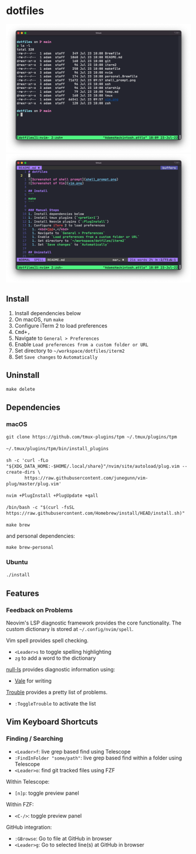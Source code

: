 # dotfiles

![Screenshot of shell](shell.png)
![Screenshot of Vim](vim.png)

## Install
1. Install dependencies below
1. On macOS, run `make`
1. Configure iTerm 2 to load preferences
  1. <kbd>Cmd+,</kbd>
  1. Navigate to `General > Preferences`
  1. Enable `Load preferences from a custom folder or URL`
  1. Set directory to `~/workspace/dotfiles/iterm2`
  1. Set `Save changes` to `Automatically`

## Uninstall
```
make delete
```

## Dependencies

### macOS
```
git clone https://github.com/tmux-plugins/tpm ~/.tmux/plugins/tpm

~/.tmux/plugins/tpm/bin/install_plugins

sh -c 'curl -fLo "${XDG_DATA_HOME:-$HOME/.local/share}"/nvim/site/autoload/plug.vim --create-dirs \
       https://raw.githubusercontent.com/junegunn/vim-plug/master/plug.vim'

nvim +PlugInstall +PlugUpdate +qall

/bin/bash -c "$(curl -fsSL https://raw.githubusercontent.com/Homebrew/install/HEAD/install.sh)"

make brew
```

and personal dependencies:
```
make brew-personal
```

### Ubuntu
```bash
./install
```

## Features

### Feedback on Problems

Neovim's LSP diagnostic framework provides the core functionality.
The custom dictionary is stored at `~/.config/nvim/spell`.

Vim spell provides spell checking.
- `<Leader>s` to toggle spelling highlighting
- `zg` to add a word to the dictionary

[null-ls](https://github.com/jose-elias-alvarez/null-ls.nvim) provides diagnostic information using:
- [Vale](https://docs.errata.ai/) for writing

[Trouble](https://github.com/folke/trouble.nvim) provides a pretty list of problems.
- `:ToggleTrouble` to activate the list

## Vim Keyboard Shortcuts

### Finding / Searching

- `<Leader>f`: live grep based find using Telescope
- `:FindInFolder "some/path"`: live grep based find within a folder using Telescope
- `<Leader>o`: find git tracked files using FZF

Within Telescope:
- `[n]p`: toggle preview panel

Within FZF:
- `<C-/>`: toggle preview panel

GitHub integration:
- `:GBrowse`: Go to file at GitHub in browser
- `<Leader>g`: Go to selected line(s) at GitHub in browser
